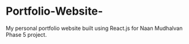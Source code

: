 # Portfolio-Website-
My personal portfolio website built using React.js for Naan Mudhalvan Phase 5 project.
